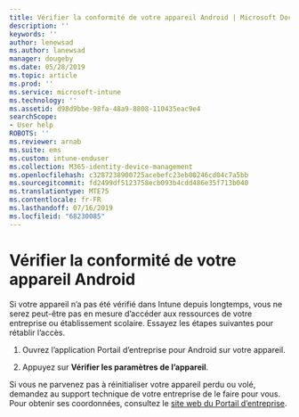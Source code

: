 ```yaml
---
title: Vérifier la conformité de votre appareil Android | Microsoft Docs
description: ''
keywords: ''
author: lenewsad
ms.author: lanewsad
manager: dougeby
ms.date: 05/28/2019
ms.topic: article
ms.prod: ''
ms.service: microsoft-intune
ms.technology: ''
ms.assetid: d98d9bbe-98fa-48a9-8808-110435eac9e4
searchScope:
- User help
ROBOTS: ''
ms.reviewer: arnab
ms.suite: ems
ms.custom: intune-enduser
ms.collection: M365-identity-device-management
ms.openlocfilehash: c3287238900725acebefc23eb00246cd04c7a5bb
ms.sourcegitcommit: fd2499df5123758ecb093b4cdd486e35f713b040
ms.translationtype: MTE75
ms.contentlocale: fr-FR
ms.lasthandoff: 07/16/2019
ms.locfileid: "68230085"
---
```

# <a name="check-compliance-on-your-android-device"></a>Vérifier la conformité de votre appareil Android

Si votre appareil n’a pas été vérifié dans Intune depuis longtemps, vous ne serez peut-être pas en mesure d’accéder aux ressources de votre entreprise ou établissement scolaire. Essayez les étapes suivantes pour rétablir l’accès.  

1. Ouvrez l’application Portail d’entreprise pour Android sur votre appareil.  

2. Appuyez sur **Vérifier les paramètres de l’appareil**.   

Si vous ne parvenez pas à réinitialiser votre appareil perdu ou volé, demandez au support technique de votre entreprise de le faire pour vous. Pour obtenir ses coordonnées, consultez le [site web du Portail d’entreprise](https://go.microsoft.com/fwlink/?linkid=2010980).  
